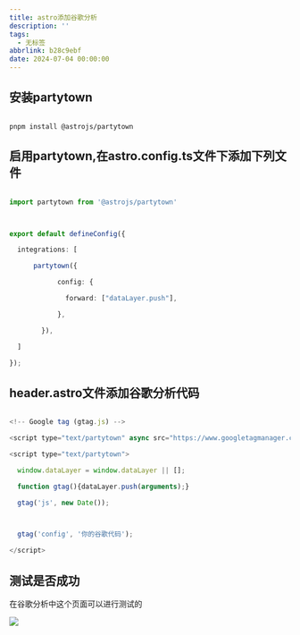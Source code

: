 ```yaml
---
title: astro添加谷歌分析
description: ''
tags:
  - 无标签
abbrlink: b28c9ebf
date: 2024-07-04 00:00:00
---
```

## 安装partytown

```shell

pnpm install @astrojs/partytown

```

## 启用partytown,在astro.config.ts文件下添加下列文件

```ts

import partytown from '@astrojs/partytown'



export default defineConfig({

  integrations: [

      partytown({

			config: {

			  forward: ["dataLayer.push"],

			},

		}),

  ]

});

```

## header.astro文件添加谷歌分析代码

```javascript

<!-- Google tag (gtag.js) -->

<script type="text/partytown" async src="https://www.googletagmanager.com/gtag/js?id=G-MZXCQSZ8FT"></script>

<script type="text/partytown">

  window.dataLayer = window.dataLayer || [];

  function gtag(){dataLayer.push(arguments);}

  gtag('js', new Date());



  gtag('config', '你的谷歌代码');

</script>

```

## 测试是否成功

在谷歌分析中这个页面可以进行测试的

![](https://shyblog.oss-cn-beijing.aliyuncs.com/img/PixPin_2024-07-04_12-05-28.png)
